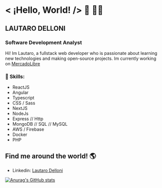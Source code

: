 # < ¡Hello, World! /> 👋 👨‍💻

## LAUTARO DELLONI
### Software Development Analyst

Hi! Im Lautaro, a fullstack web developer who is passionate about learning new technologies and making open-source projects. Im currently working on [MercadoLibre](https://www.linkedin.com/company/mercadolibre )

### 🥇 Skills:

- ReactJS
- Angular
- Typescript
- CSS / Sass 
- NextJS
- NodeJs
- Express // Http
- MongoDB // SQL // MySQL
- AWS / Firebase 
- Docker
- PHP

## Find me around the world! 🌎

- Linkedin: [Lautaro Delloni](https://www.linkedin.com/in/lautarodelloni)


[![Anurag's GitHub stats](https://github-readme-stats.vercel.app/api?username=lautarodelloni&theme=dracula&show_icons=true&count_private=true)](https://github.com/anuraghazra/github-readme-stats)
